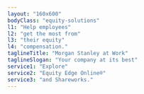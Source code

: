 ```yaml
---
layout: "160x600"
bodyClass: "equity-solutions"
l1: "Help employees"
l2: "get the most from"
l3: "their equity"
l4: "compensation."
taglineTitle: "Morgan Stanley at Work"
taglineSlogan: "Your company at its best"
service1: "Explore"
service2: "Equity Edge Online®"
service3: "and Shareworks."
---
```

